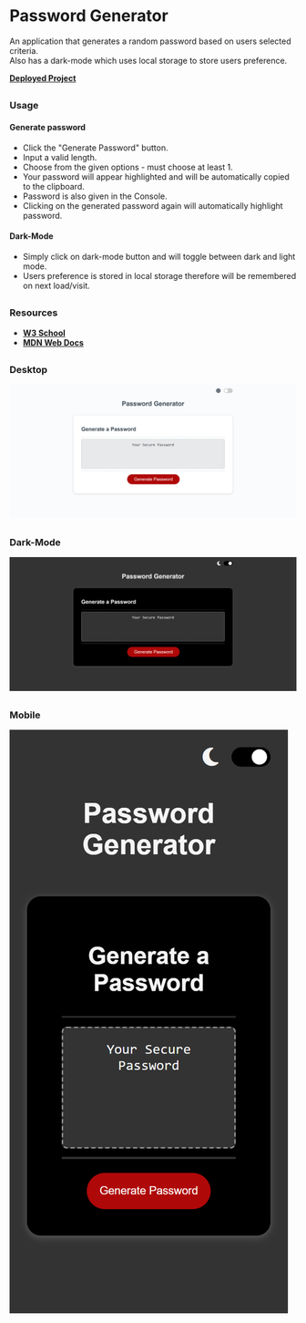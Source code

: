 # Password Generator

An application that generates a random password based on users selected criteria.  
Also has a dark-mode which uses local storage to store users preference.

[**Deployed Project**](https://sebzg.github.io/Password-Generator/)

##

### Usage

#### Generate password

- Click the "Generate Password" button.
- Input a valid length.
- Choose from the given options - must choose at least 1.
- Your password will appear highlighted and will be automatically copied to the clipboard.
- Password is also given in the Console.
- Clicking on the generated password again will automatically highlight password.

#### Dark-Mode

- Simply click on dark-mode button and will toggle between dark and light mode.
- Users preference is stored in local storage therefore will be remembered on next load/visit.

##

### Resources

- [**W3 School**](https://www.w3schools.com/)
- [**MDN Web Docs**](https://developer.mozilla.org/)

##

### Desktop

![Desktop](images/Password-Generator-Desktop.png)

##

### Dark-Mode

![Desktop](images/Password-Generator-Desktop-dark-mode.png)

##

### Mobile

![Desktop](images/Password-Generator-Mobile.png)
